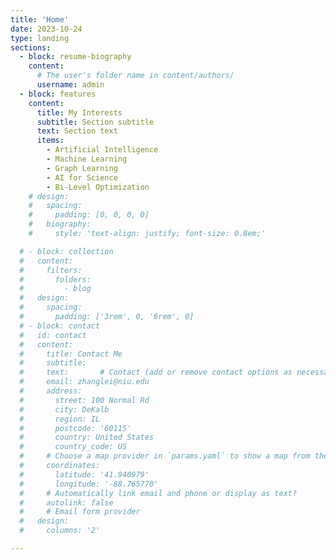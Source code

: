 ```yaml
---
title: 'Home'
date: 2023-10-24
type: landing
sections:
  - block: resume-biography
    content:
      # The user's folder name in content/authors/
      username: admin
  - block: features
    content:
      title: My Interests
      subtitle: Section subtitle
      text: Section text
      items: 
        - Artificial Intelligence
        - Machine Learning
        - Graph Learning
        - AI for Science
        - Bi-Level Optimization
    # design:
    #   spacing:
    #     padding: [0, 0, 0, 0]
    #   biography:
    #     style: 'text-align: justify; font-size: 0.8em;'

  # - block: collection
  #   content:
  #     filters:
  #       folders:
  #         - blog
  #   design:
  #     spacing:
  #       padding: ['3rem', 0, '6rem', 0]
  # - block: contact
  #   id: contact
  #   content:
  #     title: Contact Me
  #     subtitle:
  #     text:       # Contact (add or remove contact options as necessary)
  #     email: zhanglei@niu.edu
  #     address:
  #       street: 100 Normal Rd
  #       city: DeKalb
  #       region: IL
  #       postcode: '60115'
  #       country: United States
  #       country_code: US
  #     # Choose a map provider in `params.yaml` to show a map from these coordinates
  #     coordinates:
  #       latitude: '41.940979'
  #       longitude: '-88.765770'
  #     # Automatically link email and phone or display as text?
  #     autolink: false
  #     # Email form provider
  #   design:
  #     columns: '2'

---
```

